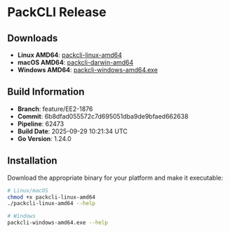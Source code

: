 # PackCLI Release

## Downloads

- **Linux AMD64**: [packcli-linux-amd64](https://github.com/wippyai/wippy-releases/releases/download/pr-feature-ee2-1876/packcli-linux-amd64)
- **macOS AMD64**: [packcli-darwin-amd64](https://github.com/wippyai/wippy-releases/releases/download/pr-feature-ee2-1876/packcli-darwin-amd64)
- **Windows AMD64**: [packcli-windows-amd64.exe](https://github.com/wippyai/wippy-releases/releases/download/pr-feature-ee2-1876/packcli-windows-amd64.exe)

## Build Information

- **Branch**: feature/EE2-1876
- **Commit**: 6b8dfad055572c7d695051dba9de9bfaed662638
- **Pipeline**: 62473
- **Build Date**: 2025-09-29 10:21:34 UTC
- **Go Version**: 1.24.0

## Installation

Download the appropriate binary for your platform and make it executable:

```bash
# Linux/macOS
chmod +x packcli-linux-amd64
./packcli-linux-amd64 --help

# Windows
packcli-windows-amd64.exe --help
```
